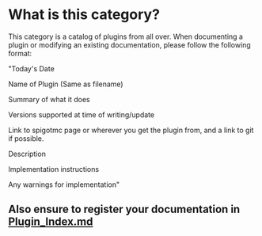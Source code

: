 # What is this category?

This category is a catalog of plugins from all over. When documenting a plugin or modifying an existing documentation, please follow the following format:

"Today's Date

Name of Plugin (Same as filename)

Summary of what it does

Versions supported at time of writing/update

Link to spigotmc page or wherever you get the plugin from, and a link to git if possible.

Description

Implementation instructions

Any warnings for implementation"

## Also ensure to register your documentation in [Plugin_Index.md](Plugin_Index.md)

